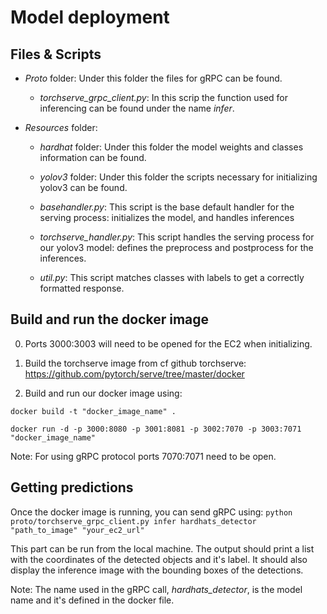 # Model deployment



## Files & Scripts

- *Proto* folder: Under this folder the files for gRPC can be found.

  - *torchserve_grpc_client.py*: In this scrip the function used for inferencing can be found under the name *infer*.

- *Resources* folder:

  - *hardhat* folder: Under this folder the model weights and classes information can be found.

  - *yolov3* folder: Under this folder the scripts necessary for initializing yolov3 can be found.

  - *basehandler.py*: This script is the base default handler for the serving process: initializes the model, and handles inferences

  - *torchserve_handler.py*: This script handles the serving process for our yolov3 model: defines the preprocess and postprocess for the inferences.

  - *util.py*: This script matches classes with labels to get a correctly formatted response.

    

## Build and run the docker image

0. Ports 3000:3003 will need to be opened for the EC2 when initializing.

1. Build the torchserve image from cf github torchserve: https://github.com/pytorch/serve/tree/master/docker
2. Build and run our docker image using:

`docker build -t "docker_image_name" .`

`docker run -d -p 3000:8080 -p 3001:8081 -p 3002:7070 -p 3003:7071 "docker_image_name"`

Note: For using gRPC protocol ports 7070:7071 need to be open.



## Getting predictions

Once the docker image is running, you can send gRPC using: 
`python proto/torchserve_grpc_client.py infer hardhats_detector "path_to_image" "your_ec2_url" `

This part can be run from the local machine. The output should print a list with the coordinates of the detected objects and it's label. It should also display the inference image with the bounding boxes of the detections. 

Note: The name used in the gRPC call, *hardhats_detector*, is the model name and it's defined in the docker file.

